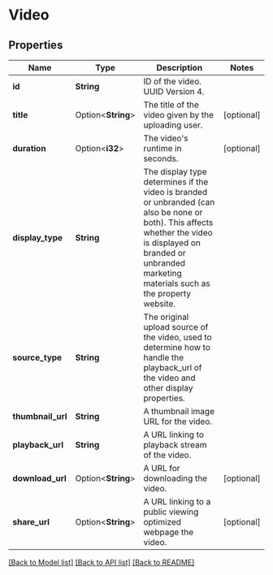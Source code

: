 # Video

## Properties

Name | Type | Description | Notes
------------ | ------------- | ------------- | -------------
**id** | **String** | ID of the video. UUID Version 4. | 
**title** | Option<**String**> | The title of the video given by the uploading user. | [optional]
**duration** | Option<**i32**> | The video's runtime in seconds. | [optional]
**display_type** | **String** | The display type determines if the video is branded or unbranded (can also be none or both). This affects whether the video is displayed on branded or unbranded marketing materials such as the property website. | 
**source_type** | **String** | The original upload source of the video, used to determine how to handle the playback_url of the video and other display properties.  | 
**thumbnail_url** | **String** | A thumbnail image URL for the video. | 
**playback_url** | **String** | A URL linking to playback stream of the video. | 
**download_url** | Option<**String**> | A URL for downloading the video. | [optional]
**share_url** | Option<**String**> | A URL linking to a public viewing optimized webpage the video. | [optional]

[[Back to Model list]](../README.md#documentation-for-models) [[Back to API list]](../README.md#documentation-for-api-endpoints) [[Back to README]](../README.md)


